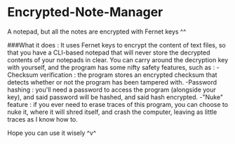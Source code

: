 # Encrypted-Note-Manager
A notepad, but all the notes are encrypted with Fernet keys ^^

###What it does :
It uses Fernet keys to encrypt the content of text files, so that you have a CLI-based notepad
that will never store the decrypted contents of your notepads in clear. You can carry around the 
decryption key with yourself, and the program has some nifty safety features, such as : 
-Checksum verification : the program stores an encrypted checksum that detects whether or not the program has been tampered with.
-Password hashing : you'll need a password to access the program (alongside your key), and said password will be hashed, and said hash encrypted.
-"Nuke" feature : if you ever need to erase traces of this program, you can choose to nuke it, where it will shred itself, and crash the computer, leaving as little traces as I know how to.


Hope you can use it wisely ^v^
